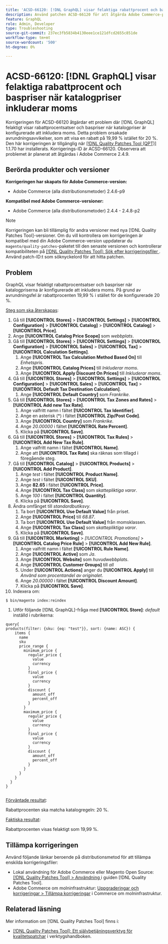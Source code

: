 ```yaml
---
title: 'ACSD-66120: [!DNL GraphQL] visar felaktiga rabattprocent och baspriser när katalogpriser inkluderar moms'
description: Använd patchen ACSD-66120 för att åtgärda Adobe Commerce-problemet där  [!DNL GraphQL] felaktigt visar rabattprocentsatser och baspriser när katalogpriserna är konfigurerade att inkludera moms. Detta problem orsakade avrundningsavvikelser, som att visa en rabatt på 19,99 % istället för 20 %.
feature: GraphQL
role: Admin, Developer
type: Troubleshooting
source-git-commit: 237ec3fb5834b4130eee1ce121dfcd2655c851de
workflow-type: tm+mt
source-wordcount: '500'
ht-degree: 0%

---
```



# ACSD-66120: [!DNL GraphQL] visar felaktiga rabattprocent och baspriser när katalogpriser inkluderar moms

Korrigeringen för ACSD-66120 åtgärdar ett problem där [!DNL GraphQL] felaktigt visar rabattprocentsatser och baspriser när katalogpriser är konfigurerade att inkludera moms. Detta problem orsakade avrundningsavvikelser, som att visa en rabatt på 19,99 % istället för 20 %. Den här korrigeringen är tillgänglig när [[!DNL Quality Patches Tool (QPT)]](/help/tools/quality-patches-tool/quality-patches-tool-to-self-serve-quality-patches.md) 1.1.70 har installerats. Korrigerings-ID är ACSD-66120. Observera att problemet är planerat att åtgärdas i Adobe Commerce 2.4.9.

## Berörda produkter och versioner

**Korrigeringen har skapats för Adobe Commerce-version:**

* Adobe Commerce (alla distributionsmetoder) 2.4.6-p9

**Kompatibel med Adobe Commerce-versioner:**

* Adobe Commerce (alla distributionsmetoder) 2.4.4 - 2.4.8-p2

>[!NOTE]
>
>Korrigeringen kan bli tillämplig för andra versioner med nya [!DNL Quality Patches Tool]-versioner. Om du vill kontrollera om korrigeringen är kompatibel med din Adobe Commerce-version uppdaterar du `magento/quality-patches`-paketet till den senaste versionen och kontrollerar kompatibiliteten på [[!DNL Quality Patches Tool]: Sök efter korrigeringsfiler ](https://experienceleague.adobe.com/tools/commerce-quality-patches/index.html). Använd patch-ID:t som söknyckelord för att hitta patchen.

## Problem

GraphQL visar felaktigt rabattprocentsatser och baspriser när katalogpriserna är konfigurerade att inkludera moms. På grund av avrundningsfel är rabattprocenten 19,99 % i stället för de konfigurerade 20 %.

<u>Steg som ska återskapas</u>:

1. Gå till **[!UICONTROL Stores]** > **[!UICONTROL Settings]** > **[!UICONTROL Configuration]** > **[!UICONTROL Catalog]** > **[!UICONTROL Catalog]** > **[!UICONTROL Price]**.
1. Ange **[!UICONTROL Catalog Price Scope]** som *webbplats*.
1. Gå till **[!UICONTROL Stores]** > **[!UICONTROL Settings]** > **[!UICONTROL Configuration]** > **[!UICONTROL Sales]** > **[!UICONTROL Tax]** > **[!UICONTROL Calculation Settings]**.
   1. Ange **[!UICONTROL Tax Calculation Method Based On]** till *Enhetspris*.
   1. Ange **[!UICONTROL Catalog Prices]** till *Inkluderar moms*.
   1. Ange **[!UICONTROL Apply Discount On Prices]** till *Inkluderar moms*.
1. Gå till **[!UICONTROL Stores]** > **[!UICONTROL Settings]** > **[!UICONTROL Configuration]** > **[!UICONTROL Sales]** > **[!UICONTROL Tax]** > **[!UICONTROL Default Tax Destination Calculation]**.
   1. Ange **[!UICONTROL Default Country]** som *Frankrike*.
1. Gå till **[!UICONTROL Stores]** > **[!UICONTROL Tax Zones and Rates]** > **[!UICONTROL Add new Tax Rate]**.
   1. Ange valfritt namn i fältet **[!UICONTROL Tax Identifier]**.
   1. Ange en asterisk (*) i fältet **[!UICONTROL Zip/Post Code]**.
   1. Ange **[!UICONTROL Country]** som *Frankrike*.
   1. Ange *20.00000* i fältet **[!UICONTROL Rate Percent]**.
   1. Klicka på **[!UICONTROL Save]**.
1. Gå till **[!UICONTROL Stores]** > **[!UICONTROL Tax Rules]** > **[!UICONTROL Add New Tax Rule]**.
   1. Ange valfritt namn i fältet **[!UICONTROL Name]**.
   1. Ange att **[!UICONTROL Tax Rate]** ska räknas som tillagd i föregående steg.
1. Gå till **[!UICONTROL Catalog]** > **[!UICONTROL Products]** > **[!UICONTROL Add Product]**.
   1. Ange *test* i fältet **[!UICONTROL Product Name]**.
   1. Ange *test* i fältet **[!UICONTROL SKU]**.
   1. Ange **82.65** i fältet **[!UICONTROL Price]**.
   1. Ange **[!UICONTROL Tax Class]** som *skattepliktiga varor*.
   1. Ange *100* i fältet **[!UICONTROL Quantity]**.
   1. Klicka på **[!UICONTROL Save]**.
1. Ändra omfånget till *standardbutiksvy*.
   1. Ta bort **[!UICONTROL Use Default Value]** från priset.
   1. Ange **[!UICONTROL Price]** till *68.87*.
   1. Ta bort **[!UICONTROL Use Default Value]** från momsklassen.
   1. Ange **[!UICONTROL Tax Class]** som *skattepliktiga varor*. 
   1. Klicka på **[!UICONTROL Save]**.
1. Gå till **[!UICONTROL Marketing]** > *[!UICONTROL Promotions]* > **[!UICONTROL Catalog Price Rule]** > **[!UICONTROL Add New Rule]**.
   1. Ange valfritt namn i fältet **[!UICONTROL Rule Name]**.
   1. Ange **[!UICONTROL Active]** som *Ja*.
   1. Ange **[!UICONTROL Website]** som *huvudwebbplats*.
   1. Ange **[!UICONTROL Customer Groups]** till *all*
   1. Under **[!UICONTROL Actions]** anger du **[!UICONTROL Apply]** till *Använd som procentandel av originalet*.
   1. Ange *20.00000* i fältet **[!UICONTROL Discount Amount]**.
   1. Klicka på **[!UICONTROL Save]**.
1. Indexera om:

```
$ bin/magento index:reindex
```

1. Utför följande [!DNL GraphQL]-fråga med **[!UICONTROL Store]**: *default* inställd i rubrikerna:

```
query{
products(filter: {sku: {eq: "test"}}, sort: {name: ASC}) {
    items {
      name
      sku
      price_range {
        minimum_price {
          regular_price {
            value
            currency
          }
          final_price {
            value
            currency
          }
          discount {
            amount_off
            percent_off
          }
        }
        maximum_price {
          regular_price {
            value
            currency
          }
          final_price {
            value
            currency
          }
          discount {
            amount_off
            percent_off
          }
        }
      }
    }
  }
}
  
```

<u>Förväntade resultat</u>:

Rabattprocenten ska matcha katalogregeln: 20 %.

<u>Faktiska resultat</u>:

Rabattprocenten visas felaktigt som 19,99 %.

## Tillämpa korrigeringen

Använd följande länkar beroende på distributionsmetod för att tillämpa enskilda korrigeringsfiler:

* Lokal användning för Adobe Commerce eller Magento Open Source: [[!DNL Quality Patches Tool] > Användning ](/help/tools/quality-patches-tool/usage.md) i guiden [!DNL Quality Patches Tool].
* Adobe Commerce om molninfrastruktur: [Uppgraderingar och korrigeringar > Tillämpa korrigeringar](https://experienceleague.adobe.com/docs/commerce-cloud-service/user-guide/develop/upgrade/apply-patches.html) i Commerce om molninfrastruktur.

## Relaterad läsning

Mer information om [!DNL Quality Patches Tool] finns i:

* [[!DNL Quality Patches Tool]: Ett självbetjäningsverktyg för kvalitetspatchar](/help/tools/quality-patches-tool/quality-patches-tool-to-self-serve-quality-patches.md) i verktygshandboken.
